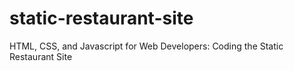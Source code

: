 # static-restaurant-site
HTML, CSS, and Javascript for Web Developers: Coding the Static Restaurant Site
